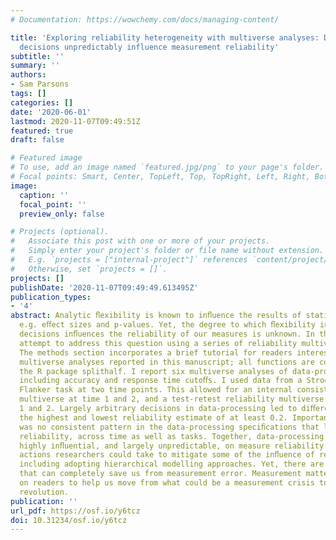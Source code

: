 ```yaml
---
# Documentation: https://wowchemy.com/docs/managing-content/

title: 'Exploring reliability heterogeneity with multiverse analyses: Data processing
  decisions unpredictably influence measurement reliability'
subtitle: ''
summary: ''
authors:
- Sam Parsons
tags: []
categories: []
date: '2020-06-01'
lastmod: 2020-11-07T09:49:51Z
featured: true
draft: false

# Featured image
# To use, add an image named `featured.jpg/png` to your page's folder.
# Focal points: Smart, Center, TopLeft, Top, TopRight, Left, Right, BottomLeft, Bottom, BottomRight.
image:
  caption: ''
  focal_point: ''
  preview_only: false

# Projects (optional).
#   Associate this post with one or more of your projects.
#   Simply enter your project's folder or file name without extension.
#   E.g. `projects = ["internal-project"]` references `content/project/deep-learning/index.md`.
#   Otherwise, set `projects = []`.
projects: []
publishDate: '2020-11-07T09:49:49.613495Z'
publication_types:
- '4'
abstract: Analytic ﬂexibility is known to inﬂuence the results of statistical tests,
  e.g. eﬀect sizes and p-values. Yet, the degree to which ﬂexibility in data-processing
  decisions inﬂuences the reliability of our measures is unknown. In this paper I
  attempt to address this question using a series of reliability multiverse analyses.
  The methods section incorporates a brief tutorial for readers interested in implementing
  multiverse analyses reported in this manuscript; all functions are contained in
  the R package splithalf. I report six multiverse analyses of data-processing speciﬁcations,
  including accuracy and response time cutoﬀs. I used data from a Stroop task and
  Flanker task at two time points. This allowed for an internal consistency reliability
  multiverse at time 1 and 2, and a test-retest reliability multiverse between time
  1 and 2. Largely arbitrary decisions in data-processing led to diﬀerences between
  the highest and lowest reliability estimate of at least 0.2. Importantly, there
  was no consistent pattern in the data-processing speciﬁcations that led to greater
  reliability, across time as well as tasks. Together, data-processing decisions are
  highly inﬂuential, and largely unpredictable, on measure reliability. I discuss
  actions researchers could take to mitigate some of the inﬂuence of reliability heterogeneity,
  including adopting hierarchical modelling approaches. Yet, there are no approaches
  that can completely save us from measurement error. Measurement matters and I call
  on readers to help us move from what could be a measurement crisis towards a measurement
  revolution.
publication: ''
url_pdf: https://osf.io/y6tcz
doi: 10.31234/osf.io/y6tcz
---
```

